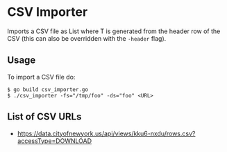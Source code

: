 # CSV Importer

Imports a CSV file as List<T> where T is generated from the header row of the CSV (this can also be overridden with the `-header` flag).

## Usage

To import a CSV file do:

```
$ go build csv_importer.go
$ ./csv_importer -fs="/tmp/foo" -ds="foo" <URL>
```

## List of CSV URLs
 - https://data.cityofnewyork.us/api/views/kku6-nxdu/rows.csv?accessType=DOWNLOAD
